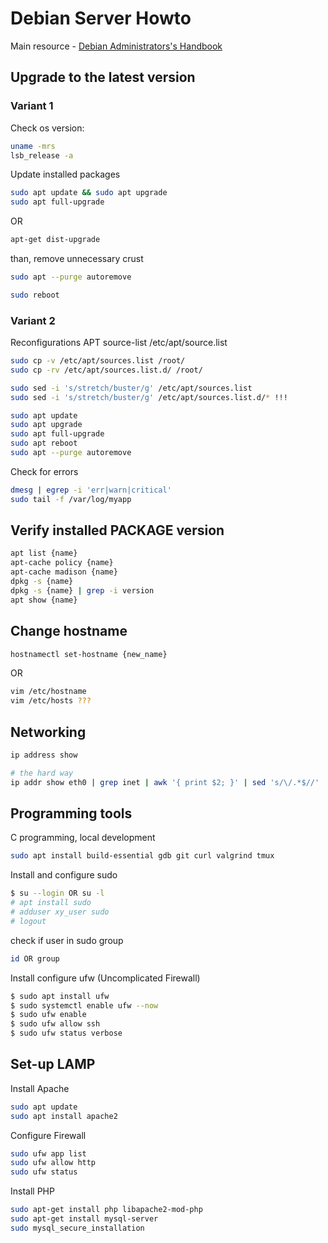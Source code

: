 # Debian Server Howto

Main resource -  [Debian Administrators's Handbook](https://debian-handbook.info/browse/stable/)

## Upgrade to the latest version

### Variant 1
Check os version: 
```bash
uname -mrs
lsb_release -a

```
Update installed packages
```bash
sudo apt update && sudo apt upgrade
sudo apt full-upgrade
```
OR 
```bash
apt-get dist-upgrade
```
than, remove unnecessary crust 
```bash
sudo apt --purge autoremove
```
```bash
sudo reboot
```
### Variant 2
Reconfigurations APT source-list /etc/apt/source.list
```bash
sudo cp -v /etc/apt/sources.list /root/
sudo cp -rv /etc/apt/sources.list.d/ /root/

sudo sed -i 's/stretch/buster/g' /etc/apt/sources.list
sudo sed -i 's/stretch/buster/g' /etc/apt/sources.list.d/* !!!

sudo apt update
sudo apt upgrade
sudo apt full-upgrade
sudo apt reboot
sudo apt --purge autoremove
```
Check for errors

```bash
dmesg | egrep -i 'err|warn|critical'
sudo tail -f /var/log/myapp
```

## Verify installed PACKAGE version
```bash
apt list {name}
apt-cache policy {name}
apt-cache madison {name}
dpkg -s {name}
dpkg -s {name} | grep -i version
apt show {name}
```

## Change hostname
```bash
hostnamectl set-hostname {new_name}
```
OR
```bash
vim /etc/hostname
vim /etc/hosts ???
```
## Networking
```bash
ip address show

# the hard way
ip addr show eth0 | grep inet | awk '{ print $2; }' | sed 's/\/.*$//'
```

## Programming tools 
C programming, local development
```bash
sudo apt install build-essential gdb git curl valgrind tmux
```
Install and configure 
sudo
```bash
$ su --login OR su -l
# apt install sudo
# adduser xy_user sudo
# logout
```
check if user in sudo group
```bash
id OR group
```
Install configure ufw (Uncomplicated Firewall)
```bash
$ sudo apt install ufw
$ sudo systemctl enable ufw --now
$ sudo ufw enable
$ sudo ufw allow ssh
$ sudo ufw status verbose
```
## Set-up LAMP

Install Apache
```bash
sudo apt update
sudo apt install apache2
```
Configure Firewall
```bash
sudo ufw app list
sudo ufw allow http
sudo ufw status
```

Install PHP
```bash
sudo apt-get install php libapache2-mod-php 
sudo apt-get install mysql-server
sudo mysql_secure_installation
```
